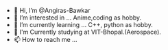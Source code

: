 - 👋 Hi, I’m @Angiras-Bawkar
- 👀 I’m interested in ... Anime,coding as hobby.
- 🌱 I’m currently learning ... C++, python as hobby.
- 🏫 I'm Currently studying at VIT-Bhopal.(Aerospace).
- 📫 How to reach me ... 

<!---
Angiras-Bawkar/Angiras-Bawkar is a ✨ special ✨ repository because its `README.md` (this file) appears on your GitHub profile.
You can click the Preview link to take a look at your changes.
--->
